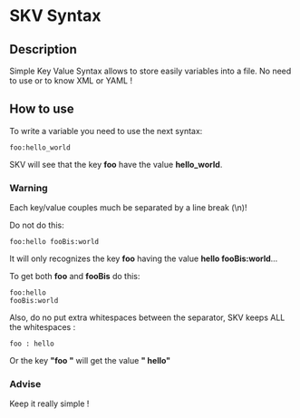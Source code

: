 # SKV Syntax
## Description

Simple Key Value Syntax allows to store easily variables into a file.
No need to use or to know XML or YAML !

## How to use
To write a variable you need to use the next syntax:
```
foo:hello_world
```

SKV will see that the key **foo** have the value **hello_world**.

### Warning 

Each key/value couples much be separated by a line break (\n)!

Do not do this:
```
foo:hello fooBis:world
```
It will only recognizes the key **foo** having the value **hello fooBis:world**...

To get both **foo** and **fooBis** do this:
```
foo:hello
fooBis:world
```

Also, do no put extra whitespaces between the separator, SKV keeps ALL the whitespaces :
```
foo : hello
```
Or the key **"foo "** will get the value **" hello"**

### Advise 
Keep it really simple ! 